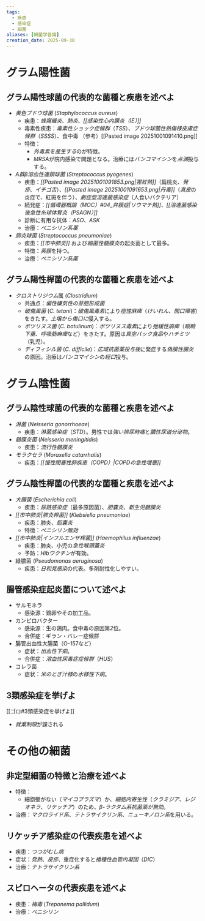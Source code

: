 ```yaml
---
tags:
  - 疾患
  - 感染症
  - 細菌
aliases: [細菌学各論]
creation_date: 2025-09-30
---
```

# グラム陽性菌
## グラム陽性球菌の代表的な菌種と疾患を述べよ
- *黄色ブドウ球菌* (*Staphylococcus aureus*)
	- 疾患：*蜂窩織炎*、*肺炎*、*[[感染性心内膜炎（IE）]]*
	- 毒素性疾患：*毒素性ショック症候群*（*TSS*）、*ブドウ球菌性熱傷様皮膚症候群*（*SSSS*）、食中毒
	（参考）[[Pasted image 20251001091410.png]]
	- 特徴：
		- *外毒素を産生する*のが特徴。
		- *MRSA*が院内感染で問題となる。治療には*バンコマイシン*を*点滴*投与する。
- *A群β溶血性連鎖球菌* (*Streptococcus pyogenes*)
	- 疾患：*[[Pasted image 20251001091853.png|猩紅熱]]*（扁桃炎、*発疹*、*イチゴ舌*）、*[[Pasted image 20251001091653.png|丹毒]]*（*真皮*の炎症で、紅斑を伴う）、*劇症型溶連菌感染症*（人食いバクテリア）
	- 続発症：*[[循環器概論（MOC）#04_弁膜症|リウマチ熱]]*、*[[溶連菌感染後急性糸球体腎炎（PSAGN）]]*
	- 診断に有用な抗体：*ASO*、*ASK*
	- 治療：*ペニシリン系薬*
- *肺炎球菌* (*Streptococcus pneumoniae*)
	- 疾患：*[[市中肺炎]]* および*細菌性髄膜炎*の起炎菌として最多。
	- 特徴：*莢膜*を持つ。
	- 治療：*ペニシリン系薬*

## グラム陽性桿菌の代表的な菌種と疾患を述べよ
- *クロストリジウム*属 (*Clostridium*)
	- 共通点：*偏性嫌気性の芽胞形成菌*
	- *破傷風菌* (*C. tetani*)：*破傷風毒素*により*痙性麻痺*（*けいれん*、*開口障害*）をきたす。*土壌から傷口に*侵入する。
	- *ボツリヌス菌* (*C. botulinum*)：*ボツリヌス毒素*により*弛緩性麻痺*（*眼瞼下垂*、*呼吸筋麻痺*など）をきたす。原因は*真空パック食品*や*ハチミツ*（乳児）。
	- *ディフィシル菌* (*C. difficile*)：*広域抗菌薬投与後*に発症する*偽膜性腸炎*の原因。治療は*バンコマイシン*の*経口*投与。

# グラム陰性菌
## グラム陰性球菌の代表的な菌種と疾患を述べよ
- *淋菌* (*Neisseria gonorrhoeae*)
	- 疾患：*淋菌感染症*（*STD*）。男性では*強い排尿時痛*と*膿性尿道分泌物*。
- *髄膜炎菌* (*Neisseria meningitidis*)
	- 疾患：*流行性髄膜炎*
- *モラクセラ* (*Moraxella catarrhalis*)
	- 疾患：*[[慢性閉塞性肺疾患（COPD）|COPDの急性増悪]]*

## グラム陰性桿菌の代表的な菌種と疾患を述べよ
- *大腸菌* (*Escherichia coli*)
	- 疾患：*尿路感染症*（最多原因菌）、*胆嚢炎*、*新生児髄膜炎*
- *[[市中肺炎|肺炎桿菌]]* (*Klebsiella pneumoniae*)
	- 疾患：肺炎、*胆嚢炎*
	- 特徴：*ペニシリン無効*
- *[[市中肺炎|インフルエンザ桿菌]]* (*Haemophilus influenzae*)
	- 疾患：肺炎、小児の*急性喉頭蓋炎*
	- 予防：*Hibワクチン*が有効。
- 緑膿菌 (*Pseudomonas aeruginosa*)
	- 疾患：*日和見感染*の代表。多剤耐性化しやすい。

## 腸管感染症起炎菌について述べよ
- サルモネラ
	- 感染源：鶏卵やその加工品。
- カンピロバクター
	- 感染源：生の鶏肉。食中毒の原因第*2*位。
	- 合併症：ギラン・バレー症候群
- 腸管出血性大腸菌（O-157など）
	- 症状：*出血性下痢*。
	- 合併症：*溶血性尿毒症症候群*（*HUS*）
- コレラ菌
	- 症状：*米のとぎ汁様*の*水様性下痢*。
## 3類感染症を挙げよ
[[ゴロ#3類感染症を挙げよ]]
- *就業制限*が課される

# その他の細菌
## 非定型細菌の特徴と治療を述べよ
- 特徴：
	- 細胞壁がない（*マイコプラズマ*）か、*細胞内寄生性*（*クラミジア*、*レジオネラ*、*リケッチア*）のため、*β-ラクタム系抗菌薬が無効*。
- 治療：*マクロライド系*、*テトラサイクリン系*、*ニューキノロン系*を用いる。

## リケッチア感染症の代表疾患を述べよ
- 疾患：*つつがむし病*
- 症状：*発熱*、*皮疹*、重症化すると*播種性血管内凝固*（*DIC*）
- 治療：*テトラサイクリン系*

## スピロヘータの代表疾患を述べよ
- 疾患：*梅毒* (*Treponema pallidum*)
- 治療：*ペニシリン*